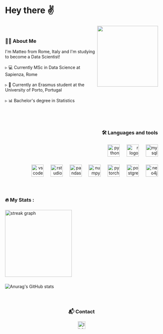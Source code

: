 <h1>    Hey there  ✌️</h1>

###

<div>
  <img height="200" src="https://github.com/Matteo-Candi/Matteo-Candi/assets/114286004/53388364-91c0-4fb1-94c1-460a130d25fe", align="right"  />
</div>

<br>
<h3 align="left">👩‍💻  About Me</h3>

<p align="left">I'm Matteo from Rome, Italy and I'm studying to become a Data Scientist!<br><br> ▹ 💻 Currently MSc in Data Science at Sapienza, Rome<br><br> ▹ 🛫 Currently an Erasmus student at the University of Porto, Portugal<br><br> ▹ 📊 Bachelor's degree in Statistics</p>

###
<br><br>
<h3 align="right">🛠 Languages and tools</h3>

###

<div align="right">
  <img src="https://skillicons.dev/icons?i=py" height="40" alt="python logo"  />
  <img width="15" />
  <img src="https://skillicons.dev/icons?i=r" height="40" alt="r logo"  />
  <img width="15" />
  <img src="https://skillicons.dev/icons?i=mysql" height="40" alt="mysql logo"  />
</div>

###

<div align="right">
  <img src="https://cdn.jsdelivr.net/gh/devicons/devicon/icons/vscode/vscode-original.svg" height="40" alt="vscode logo"  />
  <img width="15" />
  <img src="https://cdn.jsdelivr.net/gh/devicons/devicon/icons/rstudio/rstudio-original.svg" height="40" alt="rstudio logo"  />
  <img width="15" />
  <img src="https://cdn.jsdelivr.net/gh/devicons/devicon/icons/pandas/pandas-original.svg" height="40" alt="pandas logo"  />
  <img width="15" />
  <img src="https://cdn.jsdelivr.net/gh/devicons/devicon/icons/numpy/numpy-original.svg" height="40" alt="numpy logo"  />
  <img width="15" />
  <img src="https://cdn.jsdelivr.net/gh/devicons/devicon/icons/pytorch/pytorch-original.svg" height="40" alt="pytorch logo"  />
  <img width="15" />
  <img src="https://cdn.jsdelivr.net/gh/devicons/devicon/icons/postgresql/postgresql-original.svg" height="40" alt="postgresql logo"  />
  <img width="15" />
  <img src="https://cdn.jsdelivr.net/gh/devicons/devicon/icons/neo4j/neo4j-original.svg" height="40" alt="neo4j logo"  />
</div>

###
<br>
<h3 align="left">🔥   My Stats :</h3>

###

<div align="left">
  <img src="https://streak-stats.demolab.com?user=Matteo-Candi&locale=en&mode=daily&theme=dark&hide_border=false&border_radius=5&order=3" height="220" alt="streak graph"  />
</div>

###

![Anurag's GitHub stats](https://github-readme-stats.vercel.app/api?username=Matteo-Candi&theme=dark&show_icons=true)

###
<br>
<h3 align="center">📬   Contact</h3>

<div align="center">
  <a href="https://www.linkedin.com/in/matteo-candi-59411b215/" target="_blank">
    <img src="https://img.shields.io/static/v1?message=LinkedIn&logo=linkedin&label=&color=0077B5&logoColor=white&labelColor=&style=for-the-badge" height="25" alt="linkedin logo"  />
  </a>
</div>

